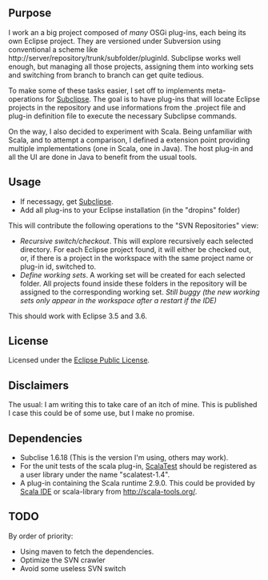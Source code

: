 ## Purpose
I work an a big project composed of _many_ OSGi plug-ins, each being its own Eclipse project. They are versioned under Subversion using conventional a scheme like http://server/repository/trunk/subfolder/pluginId. Subclipse works well enough, but managing all those projects, assigning them into working sets and switching from branch to branch can get quite tedious.

To make some of these tasks easier, I set off to implements meta-operations for [Subclipse](http://subclipse.tigris.org/). The goal is to have plug-ins that will locate Eclipse projects in the repository and use informations from the .project file and plug-in definition file to execute the necessary Subclipse commands.

On the way, I also decided to experiment with Scala. Being unfamiliar with Scala, and to attempt a comparison, I defined a extension point providing multiple implementations (one in Scala, one in Java). The host plug-in and all the UI are done in Java to benefit from the usual tools.

## Usage
 - If necessagy, get [Subclipse](http://subclipse.tigris.org/).
 - Add all plug-ins to your Eclipse installation (in the "dropins" folder)

This will contribute the following operations to the "SVN Repositories" view:

 - _Recursive switch/checkout_. This will explore recursively each selected directory. For each Eclipse project found, it will either be checked out, or, if there is a project in the workspace with the same project name or plug-in id, switched to.
 - _Define working sets_. A working set will be created for each selected folder. All projects found inside these folders in the repository will be assigned to the corresponding working set. _Still buggy (the new working sets only appear in the workspace after a restart if the IDE)_

This should work with Eclipse 3.5 and 3.6.

## License
Licensed under the [Eclipse Public License](http://www.eclipse.org/legal/epl-v10.html).

## Disclaimers
The usual: I am writing this to take care of an itch of mine. This is published I case this could be of some use, but I make no promise.

## Dependencies
 - Subclise 1.6.18 (This is the version I'm using, others may work).
 - For the unit tests of the scala plug-in, [ScalaTest](http://www.scalatest.org/) should be registered as a user library under the name "scalatest-1.4".
 - A plug-in containing the Scala runtime 2.9.0. This could be provided by [Scala IDE](http://www.scala-ide.org/) or scala-library from http://scala-tools.org/.

## TODO
By order of priority:

 - Using maven to fetch the dependencies.
 - Optimize the SVN crawler
 - Avoid some useless SVN switch

